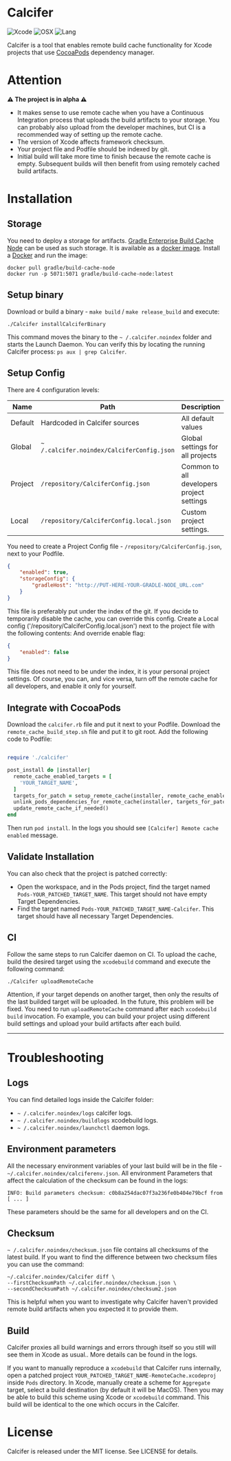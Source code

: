 # Calcifer
![Xcode](https://img.shields.io/badge/xcode-10.13-brightgreen.svg)
![OSX](https://img.shields.io/badge/osx-10.13-brightgreen.svg)
![Lang](https://img.shields.io/badge/swift-5.0-brightgreen.svg)

Calcifer is a tool that enables remote build cache functionality for Xcode projects that use [CocoaPods](https://cocoapods.org/) dependency manager.

# Attention

**⚠️ The project is in alpha ⚠️**

- It makes sense to use remote cache when you have a Continuous Integration process that uploads the build artifacts to your storage. You can probably also upload from the developer machines, but CI is a recommended way of setting up the remote cache.
- The version of Xcode affects framework checksum.
- Your project file and Podfile should be indexed by git.
- Initial build will take more time to finish because the remote cache is empty. Subsequent builds will then benefit from using remotely cached build artifacts.

# Installation

## Storage

You need to deploy a storage for artifacts. [Gradle Enterprise Build Cache Node](https://docs.gradle.com/build-cache-node/) can be used as such storage.
It is available as a [docker image](https://hub.docker.com/r/gradle/build-cache-node/). Install a [Docker](https://www.docker.com/get-started) and run the image:
```
docker pull gradle/build-cache-node
docker run -p 5071:5071 gradle/build-cache-node:latest
```

## Setup binary

Download or build a binary - `make build` / `make release_build` and execute:
```
./Calcifer installCalciferBinary
```
This command moves the binary to the `~ /.calcifer.noindex` folder and starts the Launch Daemon.
You can verify this by locating the running Calcifer process: `ps aux | grep Calcifer`.

## Setup Config

There are 4 configuration levels:

| Name     | Path                                       | Description                               | Priority     |
| -------- | -------------------------------------------|-------------------------------------------|--------------|
| Default  | Hardcoded in Calcifer sources              | All default values                        | 0 (lowest)   |
| Global   | `~ /.calcifer.noindex/CalciferConfig.json` | Global settings for all projects          | 1            |
| Project  | `/repository/CalciferConfig.json`          | Common to all developers project settings | 2            |
| Local    | `/repository/CalciferConfig.local.json`    | Custom project settings.                  | 3 (highest)  |

You need to create a Project Config file - `/repository/CalciferConfig.json`, next to your Podfile.

```json
{
	"enabled": true,
	"storageConfig": {
		"gradleHost": "http://PUT-HERE-YOUR-GRADLE-NODE_URL.com"
	}
}
```
This file is preferably put under the index of the git.
If you decide to temporarily disable the cache, you can override this config.
Create a Local config ('/repository/CalciferConfig.local.json') next to the project file with the following contents:
And override enable flag:

```json
{
	"enabled": false
}
```
This file does not need to be under the index, it is your personal project settings.
Of course, you can, and vice versa, turn off the remote cache for all developers, and enable it only for yourself.

## Integrate with CocoaPods

Download the `calcifer.rb` file and put it next to your Podfile.
Download the `remote_cache_build_step.sh` file and put it to git root.
Add the following code to Podfile:

```ruby

require './calcifer'

post_install do |installer|
  remote_cache_enabled_targets = [
    'YOUR_TARGET_NAME',
  ]
  targets_for_patch = setup_remote_cache(installer, remote_cache_enabled_targets)
  unlink_pods_dependencies_for_remote_cache(installer, targets_for_patch)
  update_remote_cache_if_needed()
end
```
Then run `pod install`. In the logs you should see `[Calcifer] Remote cache enabled` message.

## Validate Installation 
You can also check that the project is patched correctly:

- Open the workspace, and in the Pods project, find the target named `Pods-YOUR_PATCHED_TARGET_NAME`. This target should not have empty Target Dependencies.
- Find the target named `Pods-YOUR_PATCHED_TARGET_NAME-Calcifer`. This target should have all necessary Target Dependencies.

## CI

Follow the same steps to run Calcifer daemon on CI.
To upload the cache, build the desired target using the `xcodebuild` command and execute the following command:

```shell
./Calcifer uploadRemoteCache
```
Attention, if your target depends on another target, then only the results of the last builded target will be uploaded. In the future, this problem will be fixed.
You need to run `uploadRemoteCache` command after each `xcodebuild build` invocation. Fo example, you can build your project using different build settings and upload your build artifacts after each build.

---

# Troubleshooting

## Logs

You can find detailed logs inside the Calcifer folder:

- `~ /.calcifer.noindex/logs` calcifer logs.
- `~ /.calcifer.noindex/buildlogs` xcodebuild logs.
- `~ /.calcifer.noindex/launchctl` daemon logs.

## Environment parameters

All the necessary environment variables of your last build will be in the file - `~/.calcifer.noindex/calciferenv.json`.
All environment Parameters that affect the calculation of the checksum can be found in the logs:

```
INFO: Build parameters checksum: c0b8a254dac07f3a236fe0b404e79bcf from [ ... ]
```
These parameters should be the same for all developers and on the CI.

## Checksum

`~ /.calcifer.noindex/сhecksum.json` file contains all checksums of the latest build.
If you want to find the difference between two checksum files you can use the command:

```shell
~/.calcifer.noindex/Calcifer diff \
--firstChecksumPath ~/.calcifer.noindex/сhecksum.json \
--secondChecksumPath ~/.calcifer.noindex/сhecksum2.json
```
This is helpful when you want to investigate why Calcifer haven't provided remote build artifacts when you expected it to provide them.

## Build

Calcifer proxies all build warnings and errors through itself so you still will see them in Xcode as usual.. More details can be found in the logs.

If you want to manually reproduce a `xcodebuild` that Calcifer runs internally, open a patched project `YOUR_PATCHED_TARGET_NAME-RemoteCache.xcodeproj` inside `Pods` directory.
In Xcode, manually create a scheme for `Aggregate` target, select a build destination (by default it will be MacOS).
Then you may be able to build this scheme using Xcode or `xcodebuild` command. This build will be identical to the one which occurs in the Calcifer.

# License

Calcifer is released under the MIT license. See LICENSE for details.